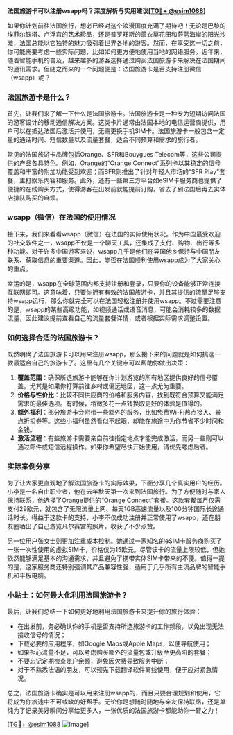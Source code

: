 **法国旅游卡可以注册wsapp吗？深度解析与实用建议[[TG💪+ @esim1088](https://t.me/s/esim1088)]**

如果你计划前往法国旅行，想必已经对这个浪漫国度充满了期待吧！无论是巴黎的埃菲尔铁塔、卢浮宫的艺术珍品，还是普罗旺斯的薰衣草花田和蔚蓝海岸的阳光沙滩，法国总能以它独特的魅力吸引着世界各地的游客。然而，在享受这一切之前，你可能需要考虑一些实际问题，比如如何更方便地使用当地的网络服务。近年来，随着智能手机的普及，越来越多的游客选择通过购买法国旅游卡来解决在法国期间的通讯需求。但随之而来的一个问题便是：法国旅游卡是否支持注册微信（wsapp）呢？

### 法国旅游卡是什么？

首先，让我们来了解一下什么是法国旅游卡。法国旅游卡是一种专为短期访问法国的游客设计的移动通信解决方案。这类卡片通常由法国本地的电信运营商提供，用户可以在抵达法国后激活并使用，无需更换手机SIM卡。法国旅游卡一般包含一定量的通话时间、短信数量以及流量套餐，适合不同预算和需求的旅行者。

常见的法国旅游卡品牌包括Orange、SFR和Bouygues Telecom等，这些公司提供的产品各具特色。例如，Orange的“Orange Connect”系列卡以其稳定的信号覆盖和丰富的附加功能受到欢迎；而SFR则推出了针对年轻人市场的“SFR Play”套餐，主打娱乐内容和服务。此外，还有一些第三方平台如eSIM卡服务商也提供了便捷的在线购买方式，使得游客在出发前就能提前订购，省去了到法国后再去实体店排队购买的麻烦。

### wsapp（微信）在法国的使用情况

接下来，我们来看看wsapp（微信）在法国的实际使用状况。作为中国最受欢迎的社交软件之一，wsapp不仅是一个聊天工具，还集成了支付、购物、出行等多种功能。对于许多中国游客来说，wsapp几乎是他们在异国他乡保持与中国朋友联系、获取信息的重要渠道。因此，能否在法国顺利使用wsapp成为了大家关心的重点。

幸运的是，wsapp在全球范围内都支持注册和登录，只要你的设备能够正常连接互联网即可。这意味着，只要你拥有有效的法国旅游卡，并且其提供的流量足够支持wsapp运行，那么你就完全可以在法国轻松注册并使用wsapp。不过需要注意的是，wsapp的某些高级功能，如视频通话或语音消息，可能会消耗较多的数据流量，因此建议提前查看自己的流量套餐详情，或者根据实际需求调整设置。

### 如何选择合适的法国旅游卡？

既然明确了法国旅游卡可以用来注册wsapp，那么接下来的问题就是如何挑选一款最适合自己的旅游卡了。这里有几个关键点可以帮助你做出决策：

1. **覆盖范围**：确保所选旅游卡能够在你计划游览的所有地区提供良好的信号覆盖。尤其是如果你打算前往乡村或偏远地区，这一点尤为重要。
2. **价格与性价比**：比较不同供应商的价格和服务内容，找到既符合预算又能满足需求的最佳选项。有时候，稍微多花一点钱换取更好的体验是值得的。
3. **额外福利**：部分旅游卡会附带一些额外的服务，比如免费Wi-Fi热点接入、景点折扣券等。这些小福利虽然看似不起眼，却能在旅途中为你节省不少时间和金钱。
4. **激活流程**：有些旅游卡需要亲自前往指定地点才能完成激活，而另一些则可以通过邮件或短信远程操作。如果你希望尽快开始使用，请优先考虑后者。

### 实际案例分享

为了让大家更直观地了解法国旅游卡的实际效果，下面分享几个真实用户的经历。小李是一名自由职业者，他在去年秋天第一次来到法国旅行。为了方便随时与家人保持联系，他选择了Orange提供的“Orange Connect”套餐。这款套餐每月仅需支付29欧元，就包含了无限流量上网、每天1GB高速流量以及100分钟国际长途通话时长。得益于这款卡的支持，小李不仅成功注册并正常使用了wsapp，还在朋友圈晒出了自己游览凡尔赛宫的照片，收获了不少点赞。

另一位用户张女士则更加注重成本控制。她通过一家知名的eSIM卡服务商购买了一张一次性使用的虚拟SIM卡，价格仅为15欧元。尽管该卡的流量上限较低，但她依然能够满足基本的沟通需求，并且避免了携带实体SIM卡带来的不便。值得一提的是，这家服务商还特别强调其产品兼容性强，适用于几乎所有主流品牌的智能手机和平板电脑。

### 小贴士：如何最大化利用法国旅游卡？

最后，让我们总结一下如何更好地利用法国旅游卡来提升你的旅行体验：

- 在出发前，务必确认你的手机是否支持所选旅游卡的工作频段，以免出现无法接收信号的情况；
- 下载必要的应用程序，如Google Maps或Apple Maps，以便导航使用；
- 如果担心流量不足，可以考虑购买额外的流量包或升级至更高阶的套餐；
- 不要忘记定期检查账户余额，避免因欠费导致服务中断；
- 对于不熟悉法语的朋友，可以预先下载翻译软件离线使用，便于应对紧急情况。

总之，法国旅游卡确实是可以用来注册wsapp的，而且只要合理规划和使用，它将成为你旅途中不可或缺的好帮手。无论你是想随时随地与亲友保持联络，还是单纯为了记录美好瞬间分享给更多人，一张优质的法国旅游卡都能助你一臂之力！

[[TG💪+ @esim1088](https://t.me/s/esim1088) ![Image](https://i.postimg.cc/4NQfJmqS/Snipaste-2025-05-13-00-14-12.png)]
